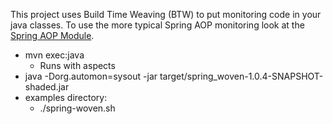 This project uses Build Time Weaving (BTW) to put monitoring code in your java classes. To use the more typical Spring AOP monitoring 
look at the [Spring AOP Module](https://github.com/stevensouza/automon/tree/master/spring_aop).
- mvn exec:java 
  - Runs with aspects
- java -Dorg.automon=sysout -jar target/spring_woven-1.0.4-SNAPSHOT-shaded.jar
- examples directory:
  - ./spring-woven.sh